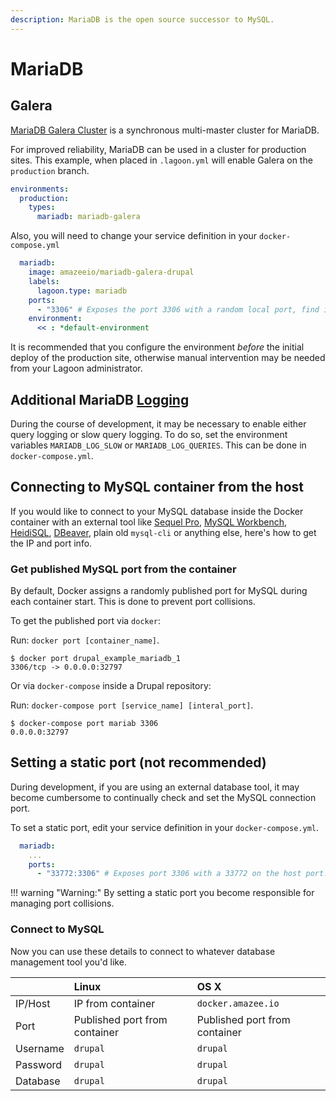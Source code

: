 ```yaml
---
description: MariaDB is the open source successor to MySQL.
---
```


# MariaDB

## Galera

[MariaDB Galera Cluster](https://mariadb.com/kb/en/galera-cluster/) is a synchronous multi-master cluster for MariaDB.

For improved reliability, MariaDB can be used in a cluster for production sites. This example, when placed in `.lagoon.yml` will enable Galera on the `production` branch.

```yaml title=".lagoon.yml"
environments:
  production:
    types:
      mariadb: mariadb-galera
```

Also, you will need to change your service definition in your `docker-compose.yml`

```yaml title="docker-compose.yml"
  mariadb:
    image: amazeeio/mariadb-galera-drupal
    labels:
      lagoon.type: mariadb
    ports:
      - "3306" # Exposes the port 3306 with a random local port, find it with `docker-compose port mariadb 3306`.
    environment:
      << : *default-environment
```

It is recommended that you configure the environment _before_ the initial deploy of the production site, otherwise manual intervention may be needed from your Lagoon administrator.

## Additional MariaDB [Logging](../../logging/logging.md)

During the course of development, it may be necessary to enable either query logging or slow query logging. To do so, set the environment variables `MARIADB_LOG_SLOW` or `MARIADB_LOG_QUERIES`. This can be done in `docker-compose.yml`.

## Connecting to MySQL container from the host

If you would like to connect to your MySQL database inside the Docker container with an external tool like [Sequel Pro](http://www.sequelpro.com/), [MySQL Workbench](http://www.mysql.com/products/workbench/), [HeidiSQL](http://www.heidisql.com/), [DBeaver](http://dbeaver.jkiss.org/), plain old `mysql-cli` or anything else, here's how to get the IP and port info.

### Get published MySQL port from the container

By default, Docker assigns a randomly published port for MySQL during each container start. This is done to prevent port collisions.

To get the published port via `docker`:

Run: `docker port [container_name]`.

```text
$ docker port drupal_example_mariadb_1
3306/tcp -> 0.0.0.0:32797
```

Or via `docker-compose` inside a Drupal repository:

Run: `docker-compose port [service_name] [interal_port]`.

```text
$ docker-compose port mariab 3306
0.0.0.0:32797
```

## Setting a static port (not recommended)

During development, if you are using an external database tool, it may become cumbersome to continually check and set the MySQL connection port.

To set a static port, edit your service definition in your `docker-compose.yml`.

```yaml title="docker-compose.yml"
  mariadb:
    ...
    ports:
      - "33772:3306" # Exposes port 3306 with a 33772 on the host port. Note by doing this you are responsible for managing port collisions`.
```

!!! warning "Warning:"
    By setting a static port you become responsible for managing port collisions.

### Connect to MySQL

Now you can use these details to connect to whatever database management tool you'd like.

|  | Linux | OS X |
| :--- | :--- | :--- |
| IP/Host | IP from container | `docker.amazee.io` |
| Port | Published port from container | Published port from container |
| Username | `drupal` | `drupal` |
| Password | `drupal` | `drupal` |
| Database | `drupal` | `drupal` |
